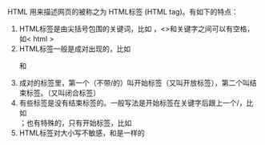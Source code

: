 HTML 用来描述网页的被称之为 HTML标签 (HTML tag)。有如下的特点：

1. HTML标签是由尖括号包围的关键词，比如 <html>，<>和关键字之间可以有空格，如< html >
2. HTML标签一般是成对出现的，比如 <p> 和 </p>
3. 成对的标签里，第一个（不带/的）叫开始标签（又叫开放标签），第二个叫结束标签。（又叫闭合标签）
4. 有些标签是没有结束标签的。一般写法是开始标签在关键字后跟上一个/，比如 <br />；也有特殊的，只有开始标签，比如 <meta>
5. HTML标签对大小写不敏感，<html>和<HTML>是一样的